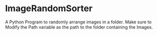 # ImageRandomSorter
A Python Program to randomly arrange images in a folder.
Make sure to Modify the Path variable as the path to the folder containing the Images. 
